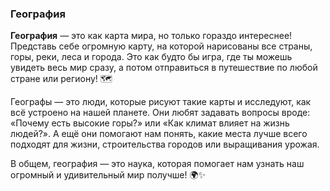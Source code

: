 ### География

**География** — это как карта мира, но только гораздо интереснее! Представь себе огромную карту, на которой нарисованы все страны, горы, реки, леса и города. Это как будто бы игра, где ты можешь увидеть весь мир сразу, а потом отправиться в путешествие по любой стране или региону! 🗺️

Географы — это люди, которые рисуют такие карты и исследуют, как всё устроено на нашей планете. Они любят задавать вопросы вроде: «Почему есть высокие горы?» или «Как климат влияет на жизнь людей?». А ещё они помогают нам понять, какие места лучше всего подходят для жизни, строительства городов или выращивания урожая.

В общем, география — это наука, которая помогает нам узнать наш огромный и удивительный мир получше! 🌍✨